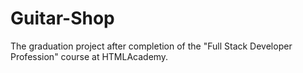 # Guitar-Shop
The graduation project after completion of the "Full Stack Developer Profession" course at HTMLAcademy.
